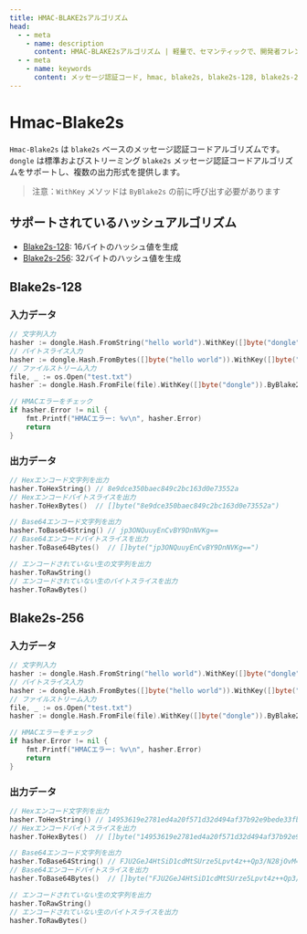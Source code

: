 ```yaml
---
title: HMAC-BLAKE2sアルゴリズム
head:
  - - meta
    - name: description
      content: HMAC-BLAKE2sアルゴリズム | 軽量で、セマンティックで、開発者フレンドリーなgolang エンコード&暗号ライブラリ
  - - meta
    - name: keywords
      content: メッセージ認証コード, hmac, blake2s, blake2s-128, blake2s-256, hmac-blake2s, hmac-blake2s-128, hmac-blake2s-256
---
```


# Hmac-Blake2s

`Hmac-Blake2s` は `blake2s` ベースのメッセージ認証コードアルゴリズムです。`dongle` は標準およびストリーミング `blake2s` メッセージ認証コードアルゴリズムをサポートし、複数の出力形式を提供します。

> 注意：`WithKey` メソッドは `ByBlake2s` の前に呼び出す必要があります

## サポートされているハッシュアルゴリズム

- [Blake2s-128](#blake2s-128): 16バイトのハッシュ値を生成
- [Blake2s-256](#blake2s-256): 32バイトのハッシュ値を生成

## Blake2s-128

### 入力データ

```go
// 文字列入力
hasher := dongle.Hash.FromString("hello world").WithKey([]byte("dongle")).ByBlake2s(128)
// バイトスライス入力
hasher := dongle.Hash.FromBytes([]byte("hello world")).WithKey([]byte("dongle")).ByBlake2s(128)
// ファイルストリーム入力
file, _ := os.Open("test.txt")
hasher := dongle.Hash.FromFile(file).WithKey([]byte("dongle")).ByBlake2s(128)

// HMACエラーをチェック
if hasher.Error != nil {
	fmt.Printf("HMACエラー: %v\n", hasher.Error)
	return
}
```

### 出力データ

```go
// Hexエンコード文字列を出力
hasher.ToHexString() // 8e9dce350baec849c2bc163d0e73552a
// Hexエンコードバイトスライスを出力
hasher.ToHexBytes()  // []byte("8e9dce350baec849c2bc163d0e73552a")

// Base64エンコード文字列を出力
hasher.ToBase64String() // jp3ONQuuyEnCvBY9DnNVKg==
// Base64エンコードバイトスライスを出力
hasher.ToBase64Bytes()  // []byte("jp3ONQuuyEnCvBY9DnNVKg==")

// エンコードされていない生の文字列を出力
hasher.ToRawString()
// エンコードされていない生のバイトスライスを出力
hasher.ToRawBytes()
```

## Blake2s-256

### 入力データ

```go
// 文字列入力
hasher := dongle.Hash.FromString("hello world").WithKey([]byte("dongle")).ByBlake2s(256)
// バイトスライス入力
hasher := dongle.Hash.FromBytes([]byte("hello world")).WithKey([]byte("dongle")).ByBlake2s(256)
// ファイルストリーム入力
file, _ := os.Open("test.txt")
hasher := dongle.Hash.FromFile(file).WithKey([]byte("dongle")).ByBlake2s(256)

// HMACエラーをチェック
if hasher.Error != nil {
	fmt.Printf("HMACエラー: %v\n", hasher.Error)
	return
}
```

### 出力データ

```go
// Hexエンコード文字列を出力
hasher.ToHexString() // 14953619e2781ed4a20f571d32d494af37b92e9bede33fbe429dff376f233af3
// Hexエンコードバイトスライスを出力
hasher.ToHexBytes()  // []byte("14953619e2781ed4a20f571d32d494af37b92e9bede33fbe429dff376f233af3")

// Base64エンコード文字列を出力
hasher.ToBase64String() // FJU2GeJ4HtSiD1cdMtSUrze5Lpvt4z++Qp3/N28jOvM=
// Base64エンコードバイトスライスを出力
hasher.ToBase64Bytes()  // []byte("FJU2GeJ4HtSiD1cdMtSUrze5Lpvt4z++Qp3/N28jOvM=")

// エンコードされていない生の文字列を出力
hasher.ToRawString()
// エンコードされていない生のバイトスライスを出力
hasher.ToRawBytes()
```